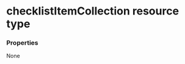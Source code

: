 # checklistItemCollection resource type




### Properties
None

<!-- uuid: 8fcb5dbc-d5aa-4681-8e31-b001d5168d79
2015-10-25 14:57:30 UTC -->
<!-- {
  "type": "#page.annotation",
  "description": "checklistItemCollection resource",
  "keywords": "",
  "section": "documentation",
  "tocPath": ""
}-->